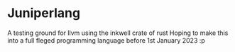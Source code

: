 # Juniperlang
A testing ground for llvm using the inkwell crate of rust
Hoping to make this into a full fleged programming language before 1st January 2023 :p
